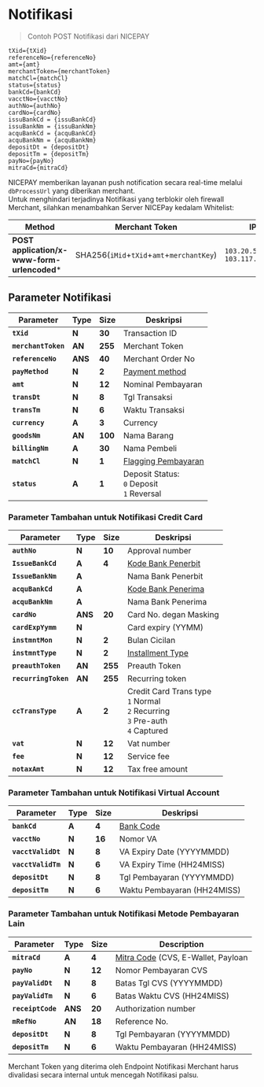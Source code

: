 # Notifikasi

> Contoh POST Notifikasi dari NICEPAY

```
tXid={tXid}  
referenceNo={referenceNo}  
amt={amt}  
merchantToken={merchantToken}  
matchCl={matchCl}
status={status}
bankCd={bankCd}
vacctNo={vacctNo}
authNo={authNo}
cardNo={cardNo}
issuBankCd = {issuBankCd}
issuBankNm = {issuBankNm}
acquBankCd = {acquBankCd}
acquBankNm = {acquBankNm}
depositDt = {depositDt}
depositTm = {depositTm}
payNo={payNo}
mitraCd={mitraCd}
```

NICEPAY memberikan layanan push notification secara real-time melalui `dbProcessUrl` yang diberikan merchant.<br>
Untuk menghindari terjadinya Notifikasi yang terblokir oleh firewall Merchant, silahkan menambahkan Server NICEPay kedalam Whitelist:

| **Method**                                      | Merchant Token                            | IP                                     | User-Agent                                                   |
| ----------------------------------------------- | ----------------------------------------- | -------------------------------------- | ------------------------------------------------------------ |
| **POST** **application/x-www-form-urlencoded*** | SHA256(`iMid`+`tXid`+`amt`+`merchantKey`) | `103.20.51.0/24` <br> `103.117.8.0/24` |  `Jakarta Commons-HttpClient/3.1`                            |

## Parameter Notifikasi

| **Parameter**       | **Type** | **Size** | Deskripsi                                            |
| ------------------- | -------- | -------- | ---------------------------------------------------- |
| **`tXid`**          | **N**    | **30**   | Transaction ID                                       |
| **`merchantToken`** | **AN**   | **255**  | Merchant Token                                       |
| **`referenceNo`**   | **ANS**  | **40**   | Merchant Order No                                    |
| **`payMethod`**     | **N**    | **2**    | [Payment method](#payment-method)                    |
| **`amt`**           | **N**    | **12**   | Nominal Pembayaran                                   |
| **`transDt`**       | **N**    | **8**    | Tgl Transaksi                                        |
| **`transTm`**       | **N**    | **6**    | Waktu Transaksi                                      |
| **`currency`**      | **A**    | **3**    | Currency                                             |
| **`goodsNm`**       | **AN**   | **100**  | Nama Barang                                          |
| **`billingNm`**     | **A**    | **30**   | Nama Pembeli                                         |
| **`matchCl`**       | **N**    | **1**    | [Flagging Pembayaran](#notification-match-amount-indicator) |
| **`status`**        | **A**    | **1**    | Deposit Status:<br>`0` Deposit<br>`1` Reversal       |

### Parameter Tambahan untuk Notifikasi Credit Card

| **Parameter**        | **Type** | **Size** | Deskripsi                                                    |
| -------------------- | -------- | -------- | ------------------------------------------------------------ |
| **`authNo`**         | **N**    | **10**   | Approval number                                              |
| **`IssueBankCd`**    | **A**    | **4**    | [Kode Bank Penerbit](#bank-code)                             |
| **`IssueBankNm`**    | **A**    |          | Nama Bank Penerbit                                           |
| **`acquBankCd`**     | **A**    |          | [Kode Bank Penerima](#bank-code)                             |
| **`acquBankNm`**     | **A**    |          | Nama Bank Penerima                                           |
| **`cardNo`**         | **ANS**  | **20**   | Card No. degan Masking                                       |
| **`cardExpYymm`**    | **N**    |          | Card expiry (YYMM)                                           |
| **`instmntMon`**     | **N**    | **2**    | Bulan Cicilan                                                |
| **`instmntType`**    | **N**    | **2**    | [Installment Type](#installment-type)                        |
| **`preauthToken`**   | **AN**   | **255**  | Preauth Token                                                |
| **`recurringToken`** | **AN**   | **255**  | Recurring token                                              |
| **`ccTransType`**    | **A**    | **2**    | Credit Card Trans type<br>`1` Normal<br>`2` Recurring<br>`3` Pre-auth<br>`4` Captured |
| **`vat`**            | **N**    | **12**   | Vat number                                                   |
| **`fee`**            | **N**    | **12**   | Service fee                                                  |
| **`notaxAmt`**       | **N**    | **12**   | Tax free amount                                              |

### Parameter Tambahan untuk Notifikasi Virtual Account

| **Parameter**      | **Type** | **Size** | Deskripsi                    |
| ------------------ | -------- | -------- | ---------------------------- |
| **`bankCd`**       | **A**    | **4**    | [Bank Code](#bank-code)      |
| **`vacctNo`**      | **N**    | **16**   | Nomor VA                     |
| **`vacctValidDt`** | **N**    | **8**    | VA Expiry Date (YYYYMMDD)    |
| **`vacctValidTm`** | **N**    | **6**    | VA Expiry Time	(HH24MISS)    |
| **`depositDt`**    | **N**    | **8**    | Tgl Pembayaran (YYYYMMDD)    | 
| **`depositTm`**    | **N**    | **6**    | Waktu Pembayaran (HH24MISS)  |

### Parameter Tambahan untuk Notifikasi Metode Pembayaran Lain

| **Parameter**     | **Type** | **Size** | Description                                        |
| ----------------- | -------- | -------- | -------------------------------------------------- |
| **`mitraCd`**     | **A**    | **4**    | [Mitra Code](#mitra-code) (CVS, E-Wallet, Payloan  |
| **`payNo`**       | **N**    | **12**   | Nomor Pembayaran CVS                               |
| **`payValidDt`**  | **N**    | **8**    | Batas Tgl CVS (YYYYMMDD)                           |
| **`payValidTm`**  | **N**    | **6**    | Batas Waktu CVS (HH24MISS)                         |
| **`receiptCode`** | **ANS**  | **20**   | Authorization number                               |
| **`mRefNo`**      | **AN**   | **18**   | Reference No.                                      |
| **`depositDt`**   | **N**    | **8**    | Tgl Pembayaran (YYYYMMDD)                          |
| **`depositTm`**   | **N**    | **6**    | Waktu Pembayaran (HH24MISS)                        |

<aside class="notice">
Merchant Token yang diterima oleh Endpoint Notifikasi Merchant harus divalidasi secara internal untuk mencegah Notifikasi palsu.
</aside>

